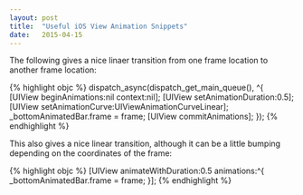 ```yaml
---
layout: post
title:  "Useful iOS View Animation Snippets"
date:   2015-04-15
---
```


The following gives a nice linaer transition from one frame location to another frame location:

{% highlight objc %}
    dispatch_async(dispatch_get_main_queue(), ^{
        [UIView beginAnimations:nil context:nil];
        [UIView setAnimationDuration:0.5];
        [UIView setAnimationCurve:UIViewAnimationCurveLinear];
        _bottomAnimatedBar.frame  = frame;
        [UIView commitAnimations];
    });
{% endhighlight %}

This also gives a nice linear transition, although it can be a little bumping depending on the coordinates of the frame:

{% highlight objc %}
    [UIView
     animateWithDuration:0.5
     animations:^{
         _bottomAnimatedBar.frame  = frame;
     }];
{% endhighlight %}

